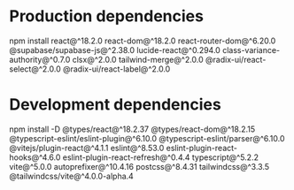 # Production dependencies
npm install react@^18.2.0 react-dom@^18.2.0 react-router-dom@^6.20.0 @supabase/supabase-js@^2.38.0 lucide-react@^0.294.0 class-variance-authority@^0.7.0 clsx@^2.0.0 tailwind-merge@^2.0.0 @radix-ui/react-select@^2.0.0 @radix-ui/react-label@^2.0.0

# Development dependencies  
npm install -D @types/react@^18.2.37 @types/react-dom@^18.2.15 @typescript-eslint/eslint-plugin@^6.10.0 @typescript-eslint/parser@^6.10.0 @vitejs/plugin-react@^4.1.1 eslint@^8.53.0 eslint-plugin-react-hooks@^4.6.0 eslint-plugin-react-refresh@^0.4.4 typescript@^5.2.2 vite@^5.0.0 autoprefixer@^10.4.16 postcss@^8.4.31 tailwindcss@^3.3.5 @tailwindcss/vite@^4.0.0-alpha.4